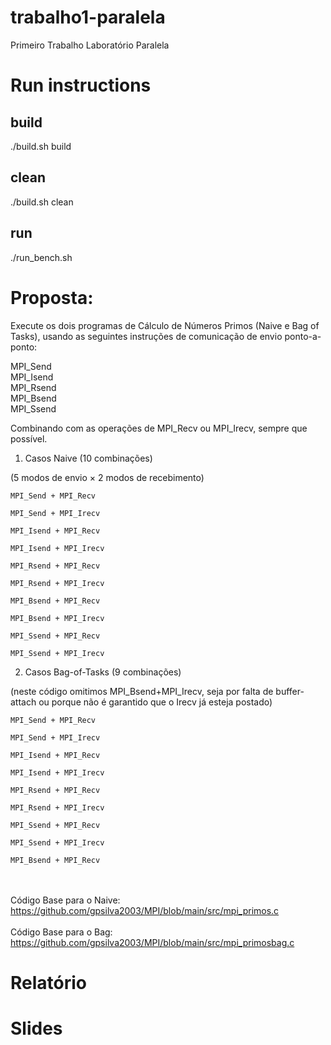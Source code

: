 # trabalho1-paralela
Primeiro Trabalho Laboratório Paralela

# Run instructions

## build
./build.sh build
## clean
./build.sh clean
## run
./run_bench.sh

# Proposta:
Execute os dois programas de Cálculo de Números Primos (Naive e Bag of Tasks), usando as seguintes instruções de comunicação de envio ponto-a- ponto:

MPI_Send <br />
MPI_Isend <br />
MPI_Rsend <br />
MPI_Bsend <br />
MPI_Ssend <br />

Combinando com as operações de  MPI_Recv ou MPI_Irecv, sempre que possível.

1. Casos Naive (10 combinações)

(5 modos de envio × 2 modos de recebimento)

    MPI_Send + MPI_Recv

    MPI_Send + MPI_Irecv

    MPI_Isend + MPI_Recv

    MPI_Isend + MPI_Irecv

    MPI_Rsend + MPI_Recv

    MPI_Rsend + MPI_Irecv

    MPI_Bsend + MPI_Recv

    MPI_Bsend + MPI_Irecv

    MPI_Ssend + MPI_Recv

    MPI_Ssend + MPI_Irecv

2. Casos Bag-of-Tasks (9 combinações)

(neste código omitimos MPI_Bsend+MPI_Irecv, seja por falta de buffer-attach ou porque não é garantido que o Irecv já esteja postado)

    MPI_Send + MPI_Recv

    MPI_Send + MPI_Irecv

    MPI_Isend + MPI_Recv

    MPI_Isend + MPI_Irecv

    MPI_Rsend + MPI_Recv

    MPI_Rsend + MPI_Irecv

    MPI_Ssend + MPI_Recv

    MPI_Ssend + MPI_Irecv

    MPI_Bsend + MPI_Recv

 <br />  <br />
Código Base para o Naive: https://github.com/gpsilva2003/MPI/blob/main/src/mpi_primos.c  <br />  <br />
Código Base para o Bag:  https://github.com/gpsilva2003/MPI/blob/main/src/mpi_primosbag.c  <br />

# Relatório

# Slides